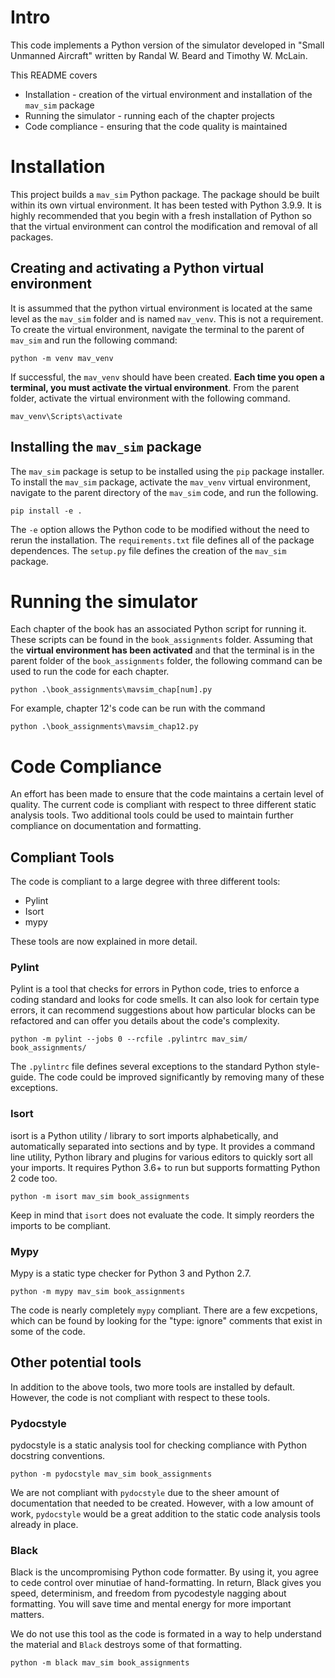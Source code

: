 # Intro
This code implements a Python version of the simulator developed in "Small Unmanned Aircraft" written by Randal W. Beard and Timothy W. McLain.

This README covers
* Installation - creation of the virtual environment and installation of the `mav_sim` package
* Running the simulator - running each of the chapter projects
* Code compliance - ensuring that the code quality is maintained

# Installation
This project builds a `mav_sim` Python package. The package should be built within its own virtual environment. It has been tested with Python 3.9.9. It is highly recommended that you begin with a fresh installation of Python so that the virtual environment can control the modification and removal of all packages.

## Creating and activating a Python virtual environment
It is assummed that the python virtual environment is located at the same level as the `mav_sim` folder and is named `mav_venv`. This is not a requirement. To create the virtual environment, navigate the terminal to the parent of `mav_sim` and run the following command:

```
python -m venv mav_venv
```
If successful, the `mav_venv` should have been created. **Each time you open a terminal, you must activate the virtual environment**. From the parent folder, activate the virtual environment with the following command.

```
mav_venv\Scripts\activate
```

## Installing the `mav_sim` package
The `mav_sim` package is setup to be installed using the `pip` package installer. To install the `mav_sim` package, activate the `mav_venv` virtual environment, navigate to the parent directory of the `mav_sim` code, and run the following.
```
pip install -e .
```
The `-e` option allows the Python code to be modified without the need to rerun the installation. The `requirements.txt` file defines all of the package dependences. The `setup.py` file defines the creation of the `mav_sim` package.

# Running the simulator
Each chapter of the book has an associated Python script for running it. These scripts can be found in the `book_assignments` folder. Assuming that the **virtual environment has been activated** and that the terminal is in the parent folder of the `book_assignments` folder, the following command can be used to run the code for each chapter.
```
python .\book_assignments\mavsim_chap[num].py
```

For example, chapter 12's code can be run with the command
```
python .\book_assignments\mavsim_chap12.py
```

# Code Compliance
An effort has been made to ensure that the code maintains a certain level of quality. The current code is compliant with respect to three different static analysis tools. Two additional tools could be used to maintain further compliance on documentation and formatting.

## Compliant Tools
The code is compliant to a large degree with three different tools:
* Pylint
* Isort
* mypy

These tools are now explained in more detail.

### Pylint
Pylint is a tool that checks for errors in Python code, tries to enforce a coding standard and looks for code smells. It can also look for certain type errors, it can recommend suggestions about how particular blocks can be refactored and can offer you details about the code's complexity.

```
python -m pylint --jobs 0 --rcfile .pylintrc mav_sim/ book_assignments/
```

The `.pylintrc` file defines several exceptions to the standard Python style-guide. The code could be improved significantly by removing many of these exceptions.

### Isort
isort is a Python utility / library to sort imports alphabetically, and automatically separated into sections and by type. It provides a command line utility, Python library and plugins for various editors to quickly sort all your imports. It requires Python 3.6+ to run but supports formatting Python 2 code too.

```
python -m isort mav_sim book_assignments
```
Keep in mind that `isort` does not evaluate the code. It simply reorders the imports to be compliant.

### Mypy
Mypy is a static type checker for Python 3 and Python 2.7.

```
python -m mypy mav_sim book_assignments
```
The code is nearly completely `mypy` compliant. There are a few excpetions, which can be found by looking for the "type: ignore" comments that exist in some of the code.

## Other potential tools
In addition to the above tools, two more tools are installed by default. However, the code is not compliant with respect to these tools.

### Pydocstyle
pydocstyle is a static analysis tool for checking compliance with Python docstring conventions.

```
python -m pydocstyle mav_sim book_assignments
```
We are not compliant with `pydocstyle` due to the sheer amount of documentation that needed to be created. However, with a low amount of work, `pydocstyle` would be a great addition to the static code analysis tools already in place.

### Black
Black is the uncompromising Python code formatter. By using it, you agree to cede control over minutiae of hand-formatting. In return, Black gives you speed, determinism, and freedom from pycodestyle nagging about formatting. You will save time and mental energy for more important matters.

We do not use this tool as the code is formated in a way to help understand the material and `Black` destroys some of that formatting.

```
python -m black mav_sim book_assignments
```